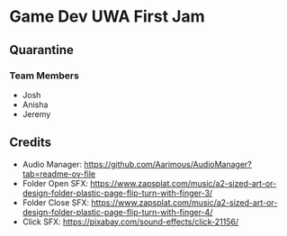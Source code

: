 # Game Dev UWA First Jam

## Quarantine
### Team Members
- Josh
- Anisha
- Jeremy

## Credits
- Audio Manager: https://github.com/Aarimous/AudioManager?tab=readme-ov-file
- Folder Open SFX: https://www.zapsplat.com/music/a2-sized-art-or-design-folder-plastic-page-flip-turn-with-finger-3/
- Folder Close SFX: https://www.zapsplat.com/music/a2-sized-art-or-design-folder-plastic-page-flip-turn-with-finger-4/
- Click SFX: https://pixabay.com/sound-effects/click-21156/
